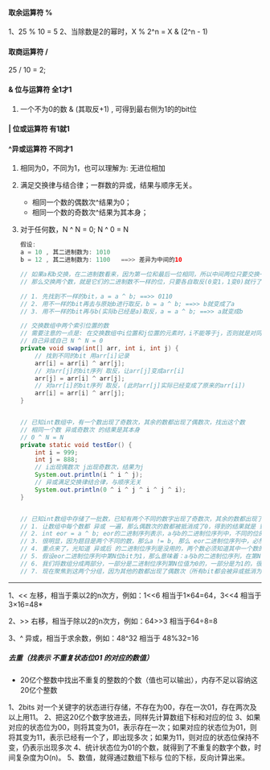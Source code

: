 #### 取余运算符 % 
1、25 % 10 = 5
2、当除数是2的幂时，X % 2^n  = X & (2^n - 1)
#### 取商运算符 /

25 / 10 = 2;

####  & 位与运算符   全1才1
1. 一个不为0的数 & (其取反+1) , 可得到最右侧为1的的bit位

####  | 位或运算符  有1就1


####  ^异或运算符  不同才1 
1. 相同为0，不同为1，也可以理解为: 无进位相加
2. 满足交换律与结合律；一群数的异或，结果与顺序无关。
    - 相同一个数的偶数次^结果为0；
    - 相同一个数的奇数次^结果为其本身；
3. 对于任何数，N ^ N = 0; N ^ 0 = N

    ```java
    假设:
    a = 10 , 其二进制数为: 1010
    b = 12 , 其二进制数为: 1100   ==>> 差异为中间的10
    
    // 如果a和b交换，在二进制数看来，因为第一位和最后一位相同，所以中间两位只要交换一下就行了；
    // 那么交换两个数，就是它们的二进制数不一样的位，只要各自取反(0变1，1变0)就行了
    
    // 1. 先找到不一样的bit，a = a ^ b; ==>> 0110
    // 2. 用不一样的bit再去与原始b进行取反，b = a ^ b; ==>> b就变成了a
    // 3. 用不一样的bit再与b(实际b已经是a)取反，a = a ^ b; ==>> a就变成b
    
    // 交换数组中两个索引位置的数
    // 需要注意的一点是: 在交换数组中i位置和j位置的元素时，i不能等于j，否则就是对同一块内存区域异或
    // 自己异或自己 N ^ N = 0
    private void swap(int[] arr, int i, int j) {
        // 找到不同的bit 用arr[i]记录
        arr[i] = arr[i] ^ arr[j];
        // 对arr[j]的bit序列 取反，让arr[j]变成arr[i]
        arr[j] = arr[i] ^ arr[j];
        // 对arr[i]的bit序列 取反，(此时arr[j]实际已经变成了原来的arr[i])
        arr[i] = arr[i] ^ arr[j];
    }
    
    
    // 已知int数组中，有一个数出现了奇数次，其余的数都出现了偶数次，找出这个数
    // 相同一个数 异或奇数次 的结果是其本身
    // 0 ^ N = N
    private static void testEor() {
        int i = 999;
        int j = 888;
        // i出现偶数次 j出现奇数次，结果为j
        System.out.println(i ^ i ^ j);
        // 异或满足交换律结合律，与顺序无关
        System.out.println(0 ^ i ^ j ^ i ^ j ^ i);
    }
    
    
    // 已知int数组中存储了一批数，已知有两个不同的数字出现了奇数次，其余的数都出现了偶数次，找出这两个数
    // 1. 让数组中每个数都 异或 一遍，那么偶数次的数都被抵消成了0，得到的结果就是 剩下的两个不同数的异或值，a ^ b。
    // 2. int eor = a ^ b; eor的二进制序列表示，a与b的二进制位序列中，不同的位的序列
    // 3. 很明显，因为题目是两个不同的数，那么a != b, 那么 eor二进制位序列中，必然存在至少一个bit位为1（我们取最右侧的1）
    // 4. 重点来了，光知道 异或后 的二进制位序列是没用的，两个数必须知道其中一个数的值，才能计算出另外一个数，如何计算?
    // 5. 假设eor二进制位序列中第N位bit为1，那么意味着：a与b的二进制位序列，在第N位的bit值是不一样的（一个为0，一个为1）
    // 6. 我们将数组分成两部分，一部分是二进制位序列第N位值为0的，一部分是为1的，很明显，a与b分属于这两个分组
    // 7. 现在聚焦到这两个分组，因为其他的数都出现了偶数次（所有bit都会被异或抵消为0）那么第N位为1的分组，个数必定是偶数(除开a)，那么将改组所有数进行异或，最后就得到了a
    
    
    ```

----

1、<< 左移，相当于乘以2的n次方，例如：1<<6 相当于1×64=64，3<<4 相当于3×16=48*

2、>> 右移，相当于除以2的n次方，例如：64>>3 相当于64÷8=8

3、^ 异或，相当于求余数，例如：48^32 相当于 48%32=16


##### 去重（找表示 不重复状态位01 的对应的数值）

- 20亿个整数中找出不重复的整数的个数（值也可以输出），内存不足以容纳这20亿个整数

1、2bits 对一个关键字的状态进行存储，不存在为00，存在一次01，存在两次及以上用11。
2、把这20亿个数字放进去，同样先计算数组下标和对应的位
3、如果对应的状态位为00，则将其变为01，表示存在一次；如果对应的状态位为01，则将其变为11，表示已经有一个了，即出现多次；如果为11，则对应的状态位保持不变，仍表示出现多次
4、统计状态位为01的个数，就得到了不重复的数字个数，时间复杂度为O(n)。
5、数值，就得通过数组下标与 位的下标，反向计算出来。




